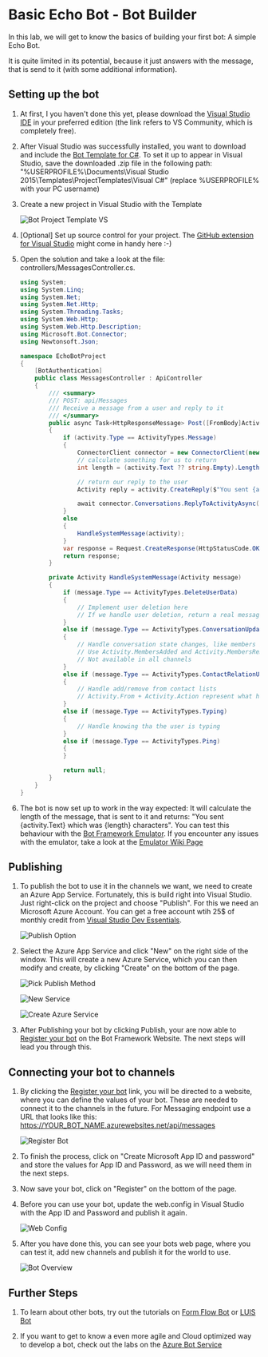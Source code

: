 # Basic Echo Bot - Bot Builder #

In this lab, we will get to know the basics of building your first bot: A simple Echo Bot. 

It is quite limited in its potential, because it just answers with the message, that is send to it (with some additional information).

## Setting up the bot ##

1. At first, I you haven't done this yet, please download the [Visual Studio IDE](https://www.visualstudio.com/vs/) in your preferred edition (the link refers to VS Community, which is completely free).

1. After Visual Studio was successfully installed, you want to download and include the [Bot Template for C#](http://aka.ms/bf-bc-vstemplate). To set it up to appear in Visual Studio, save the downloaded .zip file in the following path: "%USERPROFILE%\Documents\Visual Studio 2015\Templates\ProjectTemplates\Visual C#\" (replace %USERPROFILE% with your PC username)

1. Create a new project in Visual Studio with the Template 
    
    ![Bot Project Template VS](./_images/1_ProjectTemplate.png)

1. [Optional] Set up source control for your project. The [GitHub extension for Visual Studio](https://visualstudio.github.com/) might come in handy here :-)

1. Open the solution and take a look at the file: controllers/MessagesController.cs. 

    ```C# 
    using System;
    using System.Linq;
    using System.Net;
    using System.Net.Http;
    using System.Threading.Tasks;
    using System.Web.Http;
    using System.Web.Http.Description;
    using Microsoft.Bot.Connector;
    using Newtonsoft.Json;

    namespace EchoBotProject
    {
        [BotAuthentication]
        public class MessagesController : ApiController
        {
            /// <summary>
            /// POST: api/Messages
            /// Receive a message from a user and reply to it
            /// </summary>
            public async Task<HttpResponseMessage> Post([FromBody]Activity activity)
            {
                if (activity.Type == ActivityTypes.Message)
                {
                    ConnectorClient connector = new ConnectorClient(new Uri(activity.ServiceUrl));
                    // calculate something for us to return
                    int length = (activity.Text ?? string.Empty).Length;

                    // return our reply to the user
                    Activity reply = activity.CreateReply($"You sent {activity.Text} which was {length} characters");

                    await connector.Conversations.ReplyToActivityAsync(reply);
                }
                else
                {
                    HandleSystemMessage(activity);
                }
                var response = Request.CreateResponse(HttpStatusCode.OK);
                return response;
            }

            private Activity HandleSystemMessage(Activity message)
            {
                if (message.Type == ActivityTypes.DeleteUserData)
                {
                    // Implement user deletion here
                    // If we handle user deletion, return a real message
                }
                else if (message.Type == ActivityTypes.ConversationUpdate)
                {
                    // Handle conversation state changes, like members being added and removed
                    // Use Activity.MembersAdded and Activity.MembersRemoved and Activity.Action for info
                    // Not available in all channels
                }
                else if (message.Type == ActivityTypes.ContactRelationUpdate)
                {
                    // Handle add/remove from contact lists
                    // Activity.From + Activity.Action represent what happened
                }
                else if (message.Type == ActivityTypes.Typing)
                {
                    // Handle knowing tha the user is typing
                }
                else if (message.Type == ActivityTypes.Ping)
                {
                }

                return null;
            }
        }
    }
    ```
1. The bot is now set up to work in the way expected: It will calculate the length of the message, that is sent to it and returns: "You sent {activity.Text} which was {length} characters". You can test this behaviour with the [Bot Framework Emulator](https://emulator.botframework.com/). If you encounter any issues with the emulator, take a look at the [Emulator Wiki Page](https://github.com/microsoft/botframework-emulator/wiki/Getting-Started)

## Publishing ##

1. To publish the bot to use it in the channels we want, we need to create an Azure App Service. Fortunately, this is build right into Visual Studio. Just right-click on the project and choose "Publish". For this we need an Microsoft Azure Account. You can get a free account wtih 25$ of monthly credit from [Visual Studio Dev Essentials](https://www.visualstudio.com/dev-essentials/).

    ![Publish Option](./_images/2_Publish_Option.png)
    
1. Select the Azure App Service and click "New" on the right side of the window. This will create a new Azure Service, which you can then modify and create, by clicking "Create" on the bottom of the page.

    ![Pick Publish Method](./_images/3_PickPublishMethod.png)
    
    ![New Service](./_images/3_NewService.png)

    ![Create Azure Service](./_images/4_CreateAzureService.png)

1. After Publishing your bot by clicking Publish, your are now able to [Register your bot](https://dev.botframework.com/bots/new) on the Bot Framework Website. The next steps will lead you through this.

## Connecting your bot to channels ##

1. By clicking the [Register your bot](https://dev.botframework.com/bots/new) link, you will be directed to a website, where you can define the values of your bot. These are needed to connect it to the channels in the future. For Messaging endpoint use a URL that looks like this: https://YOUR_BOT_NAME.azurewebsites.net/api/messages

    ![Register Bot](./_images/5_RegisterBot.png)

1. To finish the process, click on "Create Microsoft App ID and password" and store the values for App ID and Password, as we will need them in the next steps.

1. Now save your bot, click on "Register" on the bottom of the page.

1. Before you can use your bot, update the web.config in Visual Studio with the App ID and Password and publish it again.

    ![Web Config](./_images/6_WebConfig.png)

1. After you have done this, you can see your bots web page, where you can test it, add new channels and publish it for the world to use. 
    
    ![Bot Overview](./_images/7_BotOverview.png)

## Further Steps ##

1. To learn about other bots, try out the tutorials on [Form Flow Bot](https://github.com/Danielius1012/BotLabs/tree/master/Bot_Builder/2_Form_Flow_Bot) or [LUIS Bot](https://github.com/Danielius1012/BotLabs/tree/master/Bot_Builder/3_LUIS_Bot)

1. If you want to get to know a even more agile and Cloud optimized way to develop a bot, check out the labs on the [Azure Bot Service](https://github.com/Danielius1012/BotLabs/tree/master/Azure_Bot_Service)